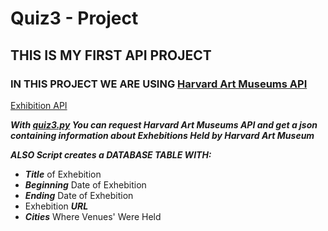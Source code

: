 # Quiz3 - Project

## THIS IS MY FIRST API PROJECT

### IN THIS PROJECT WE ARE USING [Harvard Art Museums API](https://github.com/harvardartmuseums/api-docs)
[Exhibition API](https://github.com/harvardartmuseums/api-docs/blob/master/sections/exhibition.md)

***With [quiz3.py](https://github.com/T0rnik3/Quiz3/blob/master/quiz3.py) You can request Harvard Art Museums API and get a json containing information about Exhebitions Held by Harvard Art Museum***

***ALSO Script creates a DATABASE TABLE WITH:***

- ***Title*** of Exhebition
- ***Beginning*** Date of Exhebition 
- ***Ending*** Date of Exhebition 
- Exhebition ***URL***
- ***Cities*** Where Venues' Were Held

